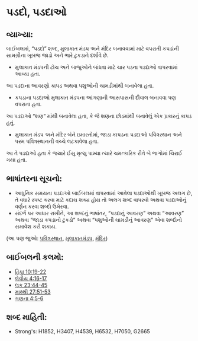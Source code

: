 # પડદો, પડદાઓ 

## વ્યાખ્યા: 

બાઈબલમાં, “પડદો” શબ્દ, મુલાકાત મંડપ અને મંદિર બનાવવામાં માટે વપરાતી કપડાંની સામગ્રીના ખૂબજ જાડો અને ભારે ટુકડાને દર્શાવે છે.

* મુલાકાત મંડપની  ટોચ અને બાજુઓને બાંધવા માટે ચાર પડના પડદાઓ વાપરવામાં આવ્યા હતા.

આ પડદાના આવરણો કાપડ અથવા પશુઓની ચામડીમાંથી બનાવેલા હતા.

* કપડાના પડદાઓ મુલાકાત મંડપના આંગણાની આસપાસની દીવાલ બનાવવા પણ વપરાતા હતા.

આ પડદાઓ “શણ” માંથી બનાવેલા હતા, કે જે શણના છોડમાંથી બનાવેલું  એક પ્રકારનું કાપડ હતું.

* મુલાકાત મંડપ અને મંદિર બંને ઇમારતોમાં, જાડા કાપડના પડદાઓ પવિત્રસ્થાન અને પરમ પવિત્રસ્થાનની વચ્ચે લટકાવેલા હતા.

આ તે પડદાઓ હતા કે જયારે ઈસુ મૃત્યુ પામ્યા ત્યારે ચમત્કારિક રીતે બે ભાગોમાં  ચિરાઈ ગયા હતા.

## ભાષાંતરના સૂચનો: 

* આધુનિક સમયના પડદાઓ બાઈબલમાં વાપરવામાં આવેલા પડદાઓથી ખૂબજ અલગ છે, તે વધારે સ્પષ્ટ કરવા માટે કદાચ શક્ય હોય તો અલગ શબ્દ વાપરવો અથવા પડદાઓનું વર્ણન કરવા શબ્દો ઉમેરવા.
* સંદર્ભ પર આધાર રાખીને, આ શબ્દનું ભાષાંતર, “પડદાનું આવરણ” અથવા “આવરણ” અથવા “જાડા કપડાનો ટુકડો” અથવા “પશુઓની ચામડીનું આવરણ” એવા શબ્દોનો સમાવેશ કરી શકાય.

(આ પણ જુઓ: [પવિત્રસ્થાન](../kt/holyplace.md), [મુલાકાતમંડપ](../kt/tabernacle.md), [મંદિર](../kt/temple.md))

## બાઈબલની કલમો: 

* [હિબ્રૂ 10:19-22](rc://gu/tn/help/heb/10/19)
* [લેવીય 4:16-17](rc://gu/tn/help/lev/04/16)
* [લૂક 23:44-45](rc://gu/tn/help/luk/23/44)
* [માથ્થી 27:51-53](rc://gu/tn/help/mat/27/51)
* [ગણના 4:5-6](rc://gu/tn/help/num/04/05)

## શબ્દ માહિતી: 

* Strong's: H1852, H3407, H4539, H6532, H7050, G2665
